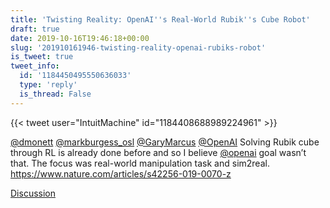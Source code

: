 ```yaml
---
title: 'Twisting Reality: OpenAI''s Real-World Rubik''s Cube Robot'
draft: true
date: 2019-10-16T19:46:18+00:00
slug: '201910161946-twisting-reality-openai-rubiks-robot'
is_tweet: true
tweet_info:
  id: '1184450495550636033'
  type: 'reply'
  is_thread: False
---
```




{{< tweet user="IntuitMachine" id="1184408688989224961" >}}

[@dmonett](https://x.com/dmonett) [@markburgess_osl](https://x.com/markburgess_osl) [@GaryMarcus](https://x.com/GaryMarcus) [@OpenAI](https://x.com/OpenAI) Solving Rubik cube through RL is already done before and so I believe [@openai](https://x.com/openai) goal wasn’t that. The focus was real-world manipulation task and sim2real.
<https://www.nature.com/articles/s42256-019-0070-z>

[Discussion](https://x.com/sytelus/status/1184450495550636033)
